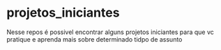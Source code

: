 # projetos_iniciantes
Nesse repos é possivel encontrar alguns projetos iniciantes para que vc pratique e aprenda mais sobre determinado tidpo de assunto
